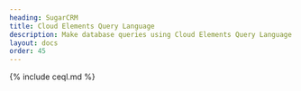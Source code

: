 ```yaml
---
heading: SugarCRM
title: Cloud Elements Query Language
description: Make database queries using Cloud Elements Query Language.
layout: docs
order: 45
---
```


{% include ceql.md %}
